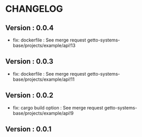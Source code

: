 # CHANGELOG

## Version : 0.0.4

- fix: dockerfile : See merge request getto-systems-base/projects/example/api!13


## Version : 0.0.3

- fix: dockerfile : See merge request getto-systems-base/projects/example/api!11


## Version : 0.0.2

- fix: cargo build option : See merge request getto-systems-base/projects/example/api!9



## Version : 0.0.1


